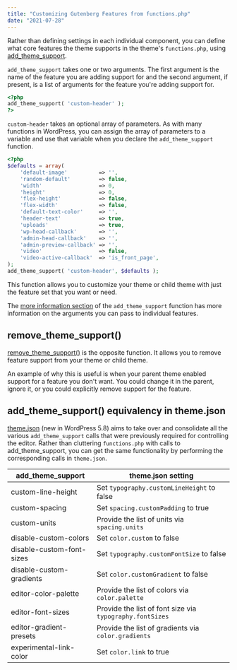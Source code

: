 ```yaml
---
title: "Customizing Gutenberg Features from functions.php"
date: "2021-07-28"
---
```


Rather than defining settings in each individual component, you can define what core features the theme supports in the theme's `functions.php`, using [add\_theme\_support](https://developer.wordpress.org/reference/functions/add_theme_support/).

`add_theme_support` takes one or two arguments. The first argument is the name of the feature you are adding support for and the second argument, if present, is a list of arguments for the feature you're adding support for.

```php
<?php
add_theme_support( 'custom-header' );
?>
```

`custom-header` takes an optional array of parameters. As with many functions in WordPress, you can assign the array of parameters to a variable and use that variable when you declare the `add_theme_support` function.

```php
<?php
$defaults = array(
    'default-image'          => '',
    'random-default'         => false,
    'width'                  => 0,
    'height'                 => 0,
    'flex-height'            => false,
    'flex-width'             => false,
    'default-text-color'     => '',
    'header-text'            => true,
    'uploads'                => true,
    'wp-head-callback'       => '',
    'admin-head-callback'    => '',
    'admin-preview-callback' => '',
    'video'                  => false,
    'video-active-callback'  => 'is_front_page',
);
add_theme_support( 'custom-header', $defaults );
```

This function allows you to customize your theme or child theme with just the feature set that you want or need.

The [more information section](https://developer.wordpress.org/reference/functions/add_theme_support/#more-information) of the `add_theme_support` function has more information on the arguments you can pass to individual features.

## remove\_theme\_support()

[remove\_theme\_support()](https://developer.wordpress.org/reference/functions/remove_theme_support/) is the opposite function. It allows you to remove feature support from your theme or child theme.

An example of why this is useful is when your parent theme enabled support for a feature you don't want. You could change it in the parent, ignore it, or you could explicitly remove support for the feature.

## add\_theme\_support() equivalency in theme.json

[theme.json](https://developer.wordpress.org/block-editor/how-to-guides/themes/theme-json/) (new in WordPress 5.8) aims to take over and consolidate all the various `add_theme_support` calls that were previously required for controlling the editor. Rather than cluttering `functions.php` with calls to add\_theme\_support, you can get the same functionality by performing the corresponding calls in `theme.json`.

| add\_theme\_support | theme.json setting |
| --- | --- |
| custom-line-height | Set `typography.customLineHeight` to false |
| custom-spacing | Set `spacing.customPadding` to true |
| custom-units | Provide the list of units via `spacing.units` |
| disable-custom-colors | Set `color.custom` to false |
| disable-custom-font-sizes | Set `typography.customFontSize` to false |
| disable-custom-gradients | Set `color.customGradient` to false |
| editor-color-palette | Provide the list of colors via `color.palette` |
| editor-font-sizes | Provide the list of font size via `typography.fontSizes` |
| editor-gradient-presets | Provide the list of gradients via `color.gradients` |
| experimental-link-color | Set `color.link` to true |
